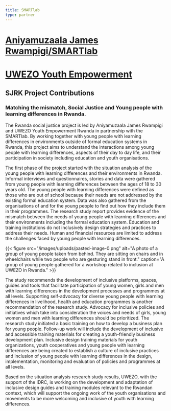 ```yaml
---
title: SMARTlab
type: partner
---
```

# [Aniyamuzaala James Rwampigi/SMARTlab](http://smartlab-ie.com/)
# [UWEZO Youth Empowerment](https://uwezoyouth.org/)

## SJRK Project Contributions

### Matching the mismatch, Social Justice and Young people with learning differences in Rwanda.

The Rwanda social justice project is led by Aniyamuzaala James Rwampigi and UWEZO Youth Empowerment Rwanda in partnership with the SMARTlab. By working together with young people with learning differences in environments outside of formal education systems in Rwanda, this project aims to understand the interactions among young people with learning differences, aspects of their day to day life, and their participation in society including education and youth organisations.

The first phase of the project started with the situation analysis of the young people with learning differences and their environments in Rwanda. Informal interviews and questionnaires, stories and data were gathered from young people with learning differences between the ages of 18 to 30 years old. The young people with learning differences were defined as those who are out of school because their needs are not addressed by the existing formal education system. Data was also gathered from the organisations of and for the young people to find out how they include them in their programmes. The research study report provides evidence of the mismatch between the needs of young people with learning differences and their environments including the formal education system. Education and training institutions do not inclusively design strategies and practices to address their needs. Human and financial resources are limited to address the challenges faced by young people with learning differences.

{{< figure src="/images/uploads/pasted-image-0.png" alt="A photo of a group of young people taken from behind. They are sitting on chairs and in wheelchairs while two people who are gesturing stand in front." caption="A group of young people gathered for a workshop related to inclusion at UWEZO in Rwanda." >}}

The study recommends the development of inclusive platforms, spaces, guides and tools that facilitate participation of young women, girls and men with learning differences in the development processes and programmes at all levels. Supporting self-advocacy for diverse young people with learning differences in livelihood, health and education programmes is another recommendation of the research study. Advocacy for inclusive policies and initiatives which take into consideration the voices and needs of girls, young women and men with learning differences should be prioritized. The research study initiated a basic training on how to develop a business plan for young people. Follow-up work will include the development of inclusive and accessible training materials for creating a youth-friendly business development plan. Inclusive design training materials for youth organizations, youth cooperatives and young people with learning differences are being created to establish a culture of inclusive practices and inclusion of young people with learning differences in the design, implementation, monitoring and evaluation of policies and programmes at all levels.

Based on the situation analysis research study results, UWEZO, with the support of the IDRC, is working on the development and adaptation of inclusive design guides and training modules relevant to the Rwandan context, which will support the ongoing work of the youth organisations and movements to be more welcoming and inclusive of youth with learning differences.
